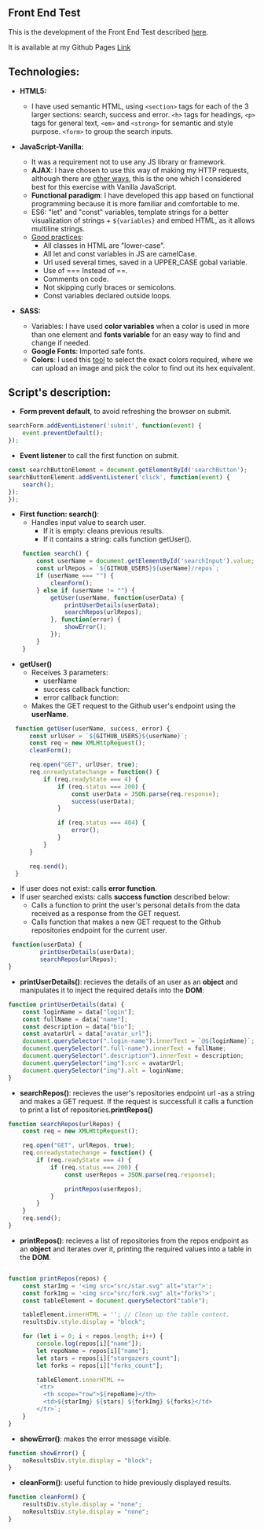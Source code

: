 **Front End Test**
--
This is the development of the Front End Test described [here](https://github.com/constanza101/FrontendTest).

It is available at my Github Pages [Link](https://constanza101.github.io/Frontend-test-MF/)

**Technologies:**
--

* **HTML5:**
  * I have used semantic HTML, using `<section>` tags for each of the 3 larger sections: search, success and error. `<h>` tags for headings, `<p>` tags for general text, `<em>` and `<strong>` for semantic and style purpose. `<form>` to group the search inputs.


* **JavaScript-Vanilla:**
  * It was a requirement not to use any JS library or framework.
  * **AJAX**: I have chosen to use this way of making my HTTP requests, although there are [other ways](https://medium.freecodecamp.org/here-is-the-most-popular-ways-to-make-an-http-request-in-javascript-954ce8c95aaa), this is the one which I considered best for this exercise with Vanilla JavaScript.
  * **Functional paradigm**: I have developed this app based on functional programming because it is more familiar and comfortable to me.
  * ES6: "let" and "const" variables, template strings for a better visualization of strings + `${variables}` and embed HTML, as it allows multiline strings.
  * [Good practices](https://code.tutsplus.com/tutorials/24-javascript-best-practices-for-beginners--net-5399):
    * All classes in HTML are "lower-case".
    * All let and const variables in JS are camelCase.
    * Url used several times, saved in a UPPER_CASE gobal variable.
    * Use of === Instead of ==.
    * Comments on code.
    * Not skipping curly braces or semicolons.
    * Const variables declared outside loops.




* **SASS:**
    * Variables: I have used **color variables** when a color is used in more than one element and **fonts variable** for an easy way to find and change if needed.
    * **Google Fonts**: Imported safe fonts.
    * **Colors**: I used this [tool](https://imagecolorpicker.com/) to select the exact colors required, where we can upload an image and pick the color to find out its hex equivalent.

**Script's  description:**
--

* **Form prevent default**, to avoid refreshing the browser on submit.

``` javascript
searchForm.addEventListener('submit', function(event) {
    event.preventDefault();
});
```

* **Event listener** to call the first function on submit.



``` javascript
const searchButtonElement = document.getElementById('searchButton');
searchButtonElement.addEventListener('click', function(event) {
    search();
});
});
```

* **First function: search()**:
  * Handles input value to search user.
    * If it is empty: cleans previous results.
    * If it contains a string: calls function getUser().

``` javascript
    function search() {
        const userName = document.getElementById('searchInput').value;;
        const urlRepos = `${GITHUB_USERS}${userName}/repos`;
        if (userName === "") {
            cleanForm();
        } else if (userName != "") {
            getUser(userName, function(userData) {
                printUserDetails(userData);
                searchRepos(urlRepos);
            }, function(error) {
                showError();
            });
        }
    }
```

* **getUser()**
  * Receives 3 parameters:
    * userName
    * success callback function:
    * error callback function:
  * Makes the GET request to the Github user's endpoint using the **userName**.

```JavaScript
  function getUser(userName, success, error) {
      const urlUser = `${GITHUB_USERS}${userName}`;
      const req = new XMLHttpRequest();
      cleanForm();

      req.open("GET", urlUser, true);
      req.onreadystatechange = function() {
          if (req.readyState === 4) {
              if (req.status === 200) {
                  const userData = JSON.parse(req.response);
                  success(userData);
              }

              if (req.status === 404) {
                  error();
              }
          }
      }

      req.send();
  }
```    



* If user does not exist: calls **error function**.
* If user searched exists: calls **success function** described below:
  * Calls a function to print the user's personal details from the data received as a response from the GET request.
  * Calls function that makes a new GET request to the Github repositories endpoint for the current user.

```javascript
 function(userData) {
         printUserDetails(userData);
         searchRepos(urlRepos);
}
```    

* **printUserDetails()**: recieves the details of an user as an **object** and manipulates it to inject the required details into the **DOM**:

```JavaScript
function printUserDetails(data) {
    const loginName = data["login"];
    const fullName = data["name"];
    const description = data["bio"];
    const avatarUrl = data["avatar_url"];
    document.querySelector(".login-name").innerText = `@${loginName}`;
    document.querySelector(".full-name").innerText = fullName;
    document.querySelector(".description").innerText = description;
    document.querySelector("img").src = avatarUrl;
    document.querySelector("img").alt = loginName;
}
```   

* **searchRepos()**: recieves the user's repositories endpoint url -as a string and makes a GET request. If the request is successfull it calls a function to print a list of repositories.**printRepos()**


```javascript
function searchRepos(urlRepos) {
    const req = new XMLHttpRequest();

    req.open("GET", urlRepos, true);
    req.onreadystatechange = function() {
        if (req.readyState === 4) {
            if (req.status === 200) {
                const userRepos = JSON.parse(req.response);

                printRepos(userRepos);
            }
        }
    }
    req.send();
}

```

* **printRepos()**: recieves a list of repositories from the repos endpoint as an **object** and iterates over it, printing the required values into a table in the **DOM**.


``` JavaScript

function printRepos(repos) {
    const starImg = '<img src="src/star.svg" alt="star">';
    const forkImg = '<img src="src/fork.svg" alt="forks">';
    const tableElement = document.querySelector("table");

    tableElement.innerHTML = ''; // Clean up the table content.
    resultsDiv.style.display = "block";

    for (let i = 0; i < repos.length; i++) {
        console.log(repos[i]["name"]);
        let repoName = repos[i]["name"];
        let stars = repos[i]["stargazers_count"];
        let forks = repos[i]["forks_count"];

        tableElement.innerHTML +=
        `<tr>
          <th scope="row">${repoName}</th>
          <td>${starImg} ${stars} ${forkImg} ${forks}</td>
        </tr>`;
    }
}

```


* **showError()**: makes the error message visible.


```javascript
function showError() {
    noResultsDiv.style.display = "block";
}
```
* **cleanForm()**: useful function to hide previously displayed results.

```javascript
function cleanForm() {
    resultsDiv.style.display = "none";
    noResultsDiv.style.display = "none";
}
```
